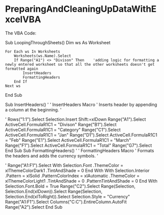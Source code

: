 # PreparingAndCleaningUpDataWithExcelVBA

The VBA Code:

Sub LoopingThroughSheets()
    Dim ws As Worksheet
    
    For Each ws In Worksheets
        Worksheets(ws.Name).Select
        If Range("A1") <> "Divison" Then    'adding logic for formatting a newly entered worksheet so that all the other worksheets doesn't get formatted again
            InsertHeaders
            FormattingHeaders
        End If
    Next ws
        
End Sub

Sub InsertHeaders()
'
' InsertHeaders Macro
' Inserts header by appending a column at the beginning.
'

'
    Rows("1:1").Select
    Selection.Insert Shift:=xlDown
    Range("A1").Select
    ActiveCell.FormulaR1C1 = "Divison"
    Range("B1").Select
    ActiveCell.FormulaR1C1 = "Category"
    Range("C1").Select
    ActiveCell.FormulaR1C1 = "Jan"
    Range("D1").Select
    ActiveCell.FormulaR1C1 = "Feb"
    Range("E1").Select
    ActiveCell.FormulaR1C1 = "March"
    Range("F1").Select
    ActiveCell.FormulaR1C1 = "Total"
    Range("G7").Select
End Sub
Sub FormattingHeaders()
'
' FormattingHeaders Macro
' Formats the headers and adds the currency symbols.
'

'
    Range("A1:F1").Select
    With Selection.Font
        .ThemeColor = xlThemeColorDark1
        .TintAndShade = 0
    End With
    With Selection.Interior
        .Pattern = xlSolid
        .PatternColorIndex = xlAutomatic
        .ThemeColor = xlThemeColorLight1
        .TintAndShade = 0
        .PatternTintAndShade = 0
    End With
    Selection.Font.Bold = True
    Range("C2").Select
    Range(Selection, Selection.End(xlDown)).Select
    Range(Selection, Selection.End(xlToRight)).Select
    Selection.Style = "Currency"
    Range("A1:F1").Select
    Columns("C:C").EntireColumn.AutoFit
    Range("A2").Select
End Sub
